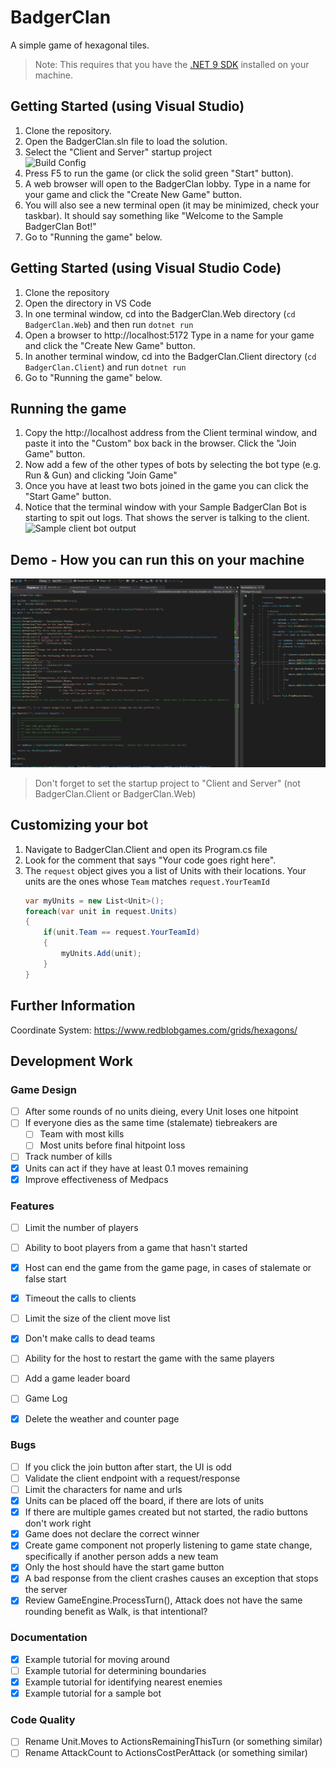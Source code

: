 # BadgerClan
A simple game of hexagonal tiles.

> Note: This requires that you have the [.NET 9 SDK](https://dotnet.microsoft.com/en-us/download/dotnet/9.0) installed on your machine.

## Getting Started (using Visual Studio)
1. Clone the repository.
1. Open the BadgerClan.sln file to load the solution.
1. Select the "Client and Server" startup project  
    ![Build Config](docs/startupProject.png)
1. Press F5 to run the game (or click the solid green "Start" button).
1. A web browser will open to the BadgerClan lobby.  Type in a name for your game and click the "Create New Game" button.
1. You will also see a new terminal open (it may be minimized, check your taskbar). It should say something like "Welcome to the Sample BadgerClan Bot!"
1. Go to "Running the game" below.

## Getting Started (using Visual Studio Code)
1. Clone the repository
1. Open the directory in VS Code
1. In one terminal window, cd into the BadgerClan.Web directory (`cd BadgerClan.Web`) and then run `dotnet run`
1. Open a browser to http://localhost:5172 Type in a name for your game and click the "Create New Game" button.
1. In another terminal window, cd into the BadgerClan.Client directory (`cd BadgerClan.Client`) and run `dotnet run`
1. Go to "Running the game" below.

## Running the game
1. Copy the http://localhost address from the Client terminal window, and paste it into the "Custom" box back in the browser.  Click the "Join Game" button.
1. Now add a few of the other types of bots by selecting the bot type (e.g. Run & Gun) and clicking "Join Game"
1. Once you have at least two bots joined in the game you can click the "Start Game" button.
1. Notice that the terminal window with your Sample BadgerClan Bot is starting to spit out logs. That shows the server is talking to the client.  
    ![Sample client bot output](docs/clientOutput.png)

## Demo - How you can run this on your machine
![Demo video](docs/BadgerClanDemo.gif)
> Don't forget to set the startup project to "Client and Server" (not BadgerClan.Client or BadgerClan.Web)

## Customizing your bot
1. Navigate to BadgerClan.Client and open its Program.cs file
1. Look for the comment that says "Your code goes right here".
1. The `request` object gives you a list of Units with their locations.  Your units are the ones whose `Team` matches `request.YourTeamId`  
    ```csharp
    var myUnits = new List<Unit>();
    foreach(var unit in request.Units)
    {
        if(unit.Team == request.YourTeamId)
        {
            myUnits.Add(unit);
        }
    }
    ```


## Further Information
Coordinate System: https://www.redblobgames.com/grids/hexagons/


## Development Work

### Game Design
- [ ] After some rounds of no units dieing, every Unit loses one hitpoint
- [ ] If everyone dies as the same time (stalemate) tiebreakers are
    - [ ] Team with most kills
    - [ ] Most units before final hitpoint loss
- [ ] Track number of kills
- [x] Units can act if they have at least 0.1 moves remaining
- [x] Improve effectiveness of Medpacs

### Features
- [ ] Limit the number of players
- [ ] Ability to boot players from a game that hasn't started
- [x] Host can end the game from the game page, in cases of stalemate or false start
- [x] Timeout the calls to clients
- [ ] Limit the size of the client move list
- [x] Don't make calls to dead teams
- [ ] Ability for the host to restart the game with the same players
- [ ] Add a game leader board
- [ ] Game Log 

- [x] Delete the weather and counter page


### Bugs
- [ ] If you click the join button after start, the UI is odd
- [ ] Validate the client endpoint with a request/response
- [ ] Limit the characters for name and urls
- [x] Units can be placed off the board, if there are lots of units
- [X] If there are multiple games created but not started, the radio buttons don't work right
- [X] Game does not declare the correct winner
- [x] Create game component not properly listening to game state change, specifically if another person adds a new team
- [X] Only the host should have the start game button
- [x] A bad response from the client crashes causes an exception that stops the server
- [X] Review GameEngine.ProcessTurn(), Attack does not have the same rounding benefit as Walk, is that intentional?

### Documentation
- [x] Example tutorial for moving around
- [ ] Example tutorial for determining boundaries
- [x] Example tutorial for identifying nearest enemies
- [x] Example tutorial for a sample bot

### Code Quality
- [ ] Rename Unit.Moves to ActionsRemainingThisTurn (or something similar)
- [ ] Rename AttackCount to ActionsCostPerAttack (or something similar)
